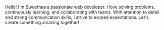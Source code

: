 Hello! I'm Suwethaa a passionate web developer. I love solving problems, continuously learning, and collaborating with teams. With attention to detail and strong communication skills, I strive to exceed expectations. Let's create something amazing together!
